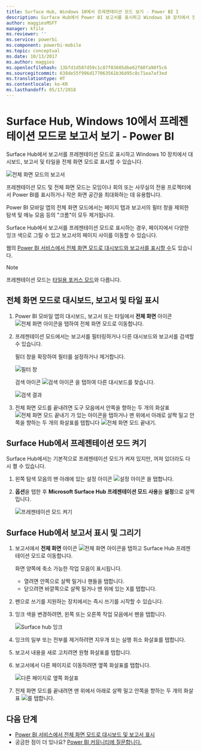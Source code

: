 ```yaml
---
title: Surface Hub, Windows 10에서 프레젠테이션 모드 보기 - Power BI I
description: Surface Hub에서 Power BI 보고서를 표시하고 Windows 10 장치에서 전체 화면 모드로 Power BI 대시보드, 보고서 및 타일을 표시하는 방법을 알아보세요.
author: maggiesMSFT
manager: kfile
ms.reviewer: ''
ms.service: powerbi
ms.component: powerbi-mobile
ms.topic: conceptual
ms.date: 10/13/2017
ms.author: maggies
ms.openlocfilehash: 13bfd1d587d59c1c87f03605dbe62f60fa90f5c6
ms.sourcegitcommit: 638de55f996d177063561b36d95c8c71ea7af3ed
ms.translationtype: HT
ms.contentlocale: ko-KR
ms.lasthandoff: 05/17/2018
---
```

# <a name="view-reports-in-presentation-mode-on-surface-hub-and-windows-10---power-bi"></a>Surface Hub, Windows 10에서 프레젠테이션 모드로 보고서 보기 - Power BI
Surface Hub에서 보고서를 프레젠테이션 모드로 표시하고 Windows 10 장치에서 대시보드, 보고서 및 타일을 전체 화면 모드로 표시할 수 있습니다. 

![전체 화면 모드의 보고서](media/mobile-windows-10-app-presentation-mode/power-bi-presentation-mode.png)

프레젠테이션 모드 및 전체 화면 모드는 모임이나 회의 또는 사무실의 전용 프로젝터에서 Power BI를 표시하거나 작은 화면 공간을 최대화하는 데 유용합니다. 

Power BI 모바일 앱의 전체 화면 모드에서는 페이지 탭과 보고서의 필터 창을 제외한 탐색 및 메뉴 모음 등의 "크롬"이 모두 제거됩니다.

Surface Hub에서 보고서를 프레젠테이션 모드로 표시하는 경우, 페이지에서 다양한 잉크 색으로 그릴 수 있고 보고서의 페이지 사이를 이동할 수 있습니다.

웹의 [Power BI 서비스에서 전체 화면 모드로 대시보드와 보고서를 표시할 수](service-fullscreen-mode.md)도 있습니다.

> [!NOTE]
> 프레젠테이션 모드는 [타일용 포커스 모드](mobile-tiles-in-the-mobile-apps.md)와 다릅니다.
> 
> 

## <a name="display-dashboards-reports-and-tiles-in-full-screen-mode"></a>전체 화면 모드로 대시보드, 보고서 및 타일 표시
1. Power BI 모바일 앱의 대시보드, 보고서 또는 타일에서 **전체 화면** 아이콘 ![전체 화면 아이콘](media/mobile-windows-10-app-presentation-mode/power-bi-full-screen-icon.png)을 탭하여 전체 화면 모드로 이동합니다.
2. 프레젠테이션 모드에서는 보고서를 필터링하거나 다른 대시보드와 보고서를 검색할 수 있습니다.
   
    필더 창을 확장하여 필터를 설정하거나 제거합니다.
   
    ![필터 창](media/mobile-windows-10-app-presentation-mode/power-bi-windows-10-presentation-filter.png)
   
     검색 아이콘 ![검색 아이콘](media/mobile-windows-10-app-presentation-mode/power-bi-windows-10-presentation-search-icon.png) 을 탭하여 다른 대시보드를 찾습니다.
   
    ![검색 결과](media/mobile-windows-10-app-presentation-mode/power-bi-windows-10-search.png)
3. 전체 화면 모드를 끝내려면 도구 모음에서 안쪽을 향하는 두 개의 화살표 ![전체 화면 모드 끝내기](media/mobile-windows-10-app-presentation-mode/power-bi-windows-10-exit-full-screen-icon.png) 가 있는 아이콘을 탭하거나 맨 위에서 아래로 살짝 밀고 안쪽을 향하는 두 개의 화살표를 탭합니다 ![전체 화면 모드 끝내기](media/mobile-windows-10-app-presentation-mode/power-bi-windows-10-exit-full-screen-hub-icon.png).

## <a name="turn-on-presentation-mode-for-surface-hub"></a>Surface Hub에서 프레젠테이션 모드 켜기
Surface Hub에서는 기본적으로 프레젠테이션 모드가 켜져 있지만, 꺼져 있더라도 다시 켤 수 있습니다.

1. 왼쪽 탐색 모음의 맨 아래에 있는 설정 아이콘 ![설정 아이콘](media/mobile-windows-10-app-presentation-mode/power-bi-settings-icon.png) 을 탭합니다.
2. **옵션**을 탭한 후 **Microsoft Surface Hub 프레젠테이션 모드 사용**을 **설정**으로 살짝 밉니다.
   
    ![프레젠테이션 모드 켜기](media/mobile-windows-10-app-presentation-mode/power-bi-turn-on-presentation-mode.png)

## <a name="display-and-draw-on-reports-on-surface-hub"></a>Surface Hub에서 보고서 표시 및 그리기
1. 보고서에서 **전체 화면** 아이콘 ![전체 화면 아이콘](media/mobile-windows-10-app-presentation-mode/power-bi-full-screen-icon.png)을 탭하고 Surface Hub 프레젠테이션 모드로 이동합니다.
   
    화면 양쪽에 축소 가능한 작업 모음이 표시됩니다. 
   
   * 열려면 안쪽으로 살짝 밀거나 핸들을 탭합니다.
   * 닫으려면 바깥쪽으로 살짝 밀거나 맨 위에 있는 X를 탭합니다.
2. 펜으로 쓰기를 지원하는 장치에서는 즉시 쓰기를 시작할 수 있습니다. 
3. 잉크 색을 변경하려면, 왼쪽 또는 오른쪽 작업 모음에서 펜을 탭합니다.
   
    ![Surface hub 잉크](media/mobile-windows-10-app-presentation-mode/power-bi-windows-10-surface-hub-ink.png)
4. 잉크의 일부 또는 전부를 제거하려면 지우개 또는 실행 취소 화살표를 탭합니다.
5. 보고서 내용을 새로 고치려면 원형 화살표를 탭합니다.
6. 보고서에서 다른 페이지로 이동하려면 옆쪽 화살표를 탭합니다.
   
    ![다른 페이지로 옆쪽 화살표](media/mobile-windows-10-app-presentation-mode/power-bi-windows-10-surface-hub-arrows.png)
7. 전제 화면 모드를 끝내려면 맨 위에서 아래로 살짝 밀고 안쪽을 향하는 두 개의 화살표 ![](media/mobile-windows-10-app-presentation-mode/power-bi-windows-10-exit-full-screen-hub-icon.png)를 탭합니다.

## <a name="next-steps"></a>다음 단계
* [Power BI 서비스에서 전체 화면 모드로 대시보드 및 보고서 표시](service-fullscreen-mode.md)
* 궁금한 점이 더 있나요? [Power BI 커뮤니티에 질문합니다.](http://community.powerbi.com/)


